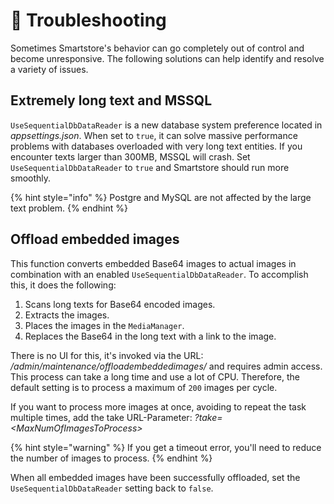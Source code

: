 # 🐣 Troubleshooting

Sometimes Smartstore's behavior can go completely out of control and become unresponsive. The following solutions can help identify and resolve a variety of issues.

## Extremely long text and MSSQL

`UseSequentialDbDataReader` is a new database system preference located in _appsettings.json_. When set to `true`, it can solve massive performance problems with databases overloaded with very long text entities. If you encounter texts larger than 300MB, MSSQL will crash. Set `UseSequentialDbDataReader` to `true` and Smartstore should run more smoothly.

{% hint style="info" %}
Postgre and MySQL are not affected by the large text problem.
{% endhint %}

## Offload embedded images

This function converts embedded Base64 images to actual images in combination with an enabled `UseSequentialDbDataReader`. To accomplish this, it does the following:

1. Scans long texts for Base64 encoded images.
2. Extracts the images.
3. Places the images in the `MediaManager`.
4. Replaces the Base64 in the long text with a link to the image.

There is no UI for this, it's invoked via the URL: _/admin/maintenance/offloadembeddedimages/_ and requires admin access. This process can take a long time and use a lot of CPU. Therefore, the default setting is to process a maximum of `200` images per cycle.

If you want to process more images at once, avoiding to repeat the task multiple times, add the take URL-Parameter: _?take=\<MaxNumOfImagesToProcess>_

{% hint style="warning" %}
If you get a timeout error, you'll need to reduce the number of images to process.
{% endhint %}

When all embedded images have been successfully offloaded, set the `UseSequentialDbDataReader` setting back to `false`.
